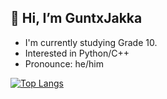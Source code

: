 ## 👋 Hi, I’m GuntxJakka
- I'm currently studying Grade 10.
- Interested in Python/C++
- Pronounce: he/him

[![Top Langs](https://github-readme-stats.vercel.app/api/top-langs/?username=gxjakkap&layout=compact&theme=dark)](https://github.com/anuraghazra/github-readme-stats)
